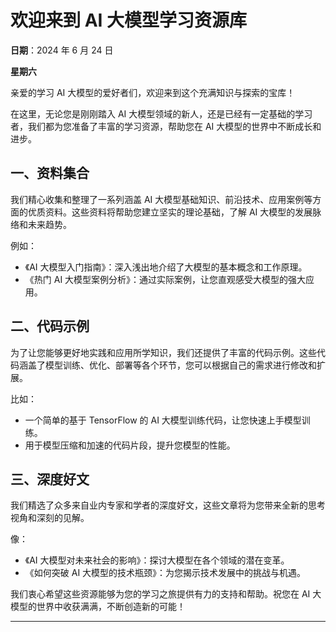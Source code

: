 # 欢迎来到 AI 大模型学习资源库

**日期**：2024 年 6 月 24 日

**星期六**

亲爱的学习 AI 大模型的爱好者们，欢迎来到这个充满知识与探索的宝库！

在这里，无论您是刚刚踏入 AI 大模型领域的新人，还是已经有一定基础的学习者，我们都为您准备了丰富的学习资源，帮助您在 AI 大模型的世界中不断成长和进步。

## 一、资料集合
我们精心收集和整理了一系列涵盖 AI 大模型基础知识、前沿技术、应用案例等方面的优质资料。这些资料将帮助您建立坚实的理论基础，了解 AI 大模型的发展脉络和未来趋势。

例如：
- 《AI 大模型入门指南》：深入浅出地介绍了大模型的基本概念和工作原理。
- 《热门 AI 大模型案例分析》：通过实际案例，让您直观感受大模型的强大应用。

## 二、代码示例
为了让您能够更好地实践和应用所学知识，我们还提供了丰富的代码示例。这些代码涵盖了模型训练、优化、部署等各个环节，您可以根据自己的需求进行修改和扩展。

比如：
- 一个简单的基于 TensorFlow 的 AI 大模型训练代码，让您快速上手模型训练。
- 用于模型压缩和加速的代码片段，提升您模型的性能。

## 三、深度好文
我们精选了众多来自业内专家和学者的深度好文，这些文章将为您带来全新的思考视角和深刻的见解。

像：
- 《AI 大模型对未来社会的影响》：探讨大模型在各个领域的潜在变革。
- 《如何突破 AI 大模型的技术瓶颈》：为您揭示技术发展中的挑战与机遇。

我们衷心希望这些资源能够为您的学习之旅提供有力的支持和帮助。祝您在 AI 大模型的世界中收获满满，不断创造新的可能！

---

